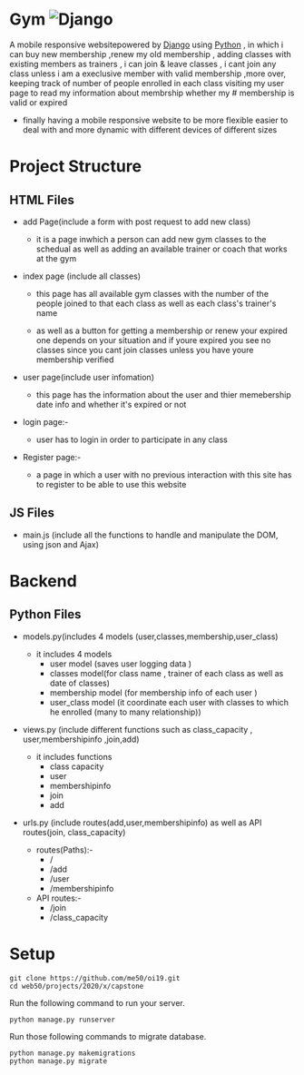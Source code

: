 # Gym ![Django](https://github.com/ESWZY/cs50web-final-project/workflows/Django%20CI/badge.svg)

  A mobile responsive websitepowered by [Django](https://www.djangoproject.com/) using [Python](https://www.python.org/) , in which i can buy new membership ,renew my old membership , adding classes with existing members as trainers , i can join & leave classes , i cant join any class unless i am a execlusive member         with valid membership ,more over, keeping track of number of people enrolled in each class visiting my user page to read my information about membrship whether my    #            membership  is valid or expired
  - finally having a mobile responsive website to be more flexible easier to deal with and more dynamic with different devices of different sizes


# Project Structure


## HTML Files
 - add Page(include a form with post request to add new class)
   - it is a page inwhich a person can add new gym classes to the schedual as well as adding an available  trainer or coach that works at the gym 
      
 - index page (include all classes)
   - this page has all available gym classes with the number of the people joined to that each class as well as each class's trainer's name 
   
   - as well as a button for getting a membership or renew your expired one depends on your situation and if youre expired you see no classes since you cant join classes 
    unless you have youre membership verified 
   
   
 - user page(include user infomation)
   -  this page has the information about the user and thier memebership date info and whether it's expired or not 
 
 - login page:-
   - user has to login in order to participate in  any class 
 
 - Register page:-
   - a page in which a user with no previous interaction with this site has to register to be able to use this website
  

## JS Files
 -  main.js (include all the functions to handle and manipulate the DOM, using json and Ajax)



# Backend



## Python Files
 - models.py(includes 4 models (user,classes,membership,user_class)
   - it includes 4 models
      - user model (saves user logging data )
      - classes model(for class name , trainer of each class as well as date of classes)
      - membership model (for membership info of each user )
      - user_class model (it coordinate each user with classes to which he enrolled (many to many relationship))
      
 - views.py (include different functions such as class_capacity , user,membershipinfo ,join,add)
     - it includes functions
         - class capacity 
         - user
         - membershipinfo
         - join
         - add
 - urls.py (include routes(add,user,membershipinfo) as well as API routes(join, class_capacity)
   - routes(Paths):-
      - /
      - /add
      - /user
      - /membershipinfo 
   - API routes:-
      - /join
      - /class_capacity



# Setup
   ```shell script
git clone https://github.com/me50/oi19.git
cd web50/projects/2020/x/capstone
```
Run the following command to run your server.


```shell script
python manage.py runserver
```

Run those following commands to migrate database.

```shell script
python manage.py makemigrations
python manage.py migrate
```



